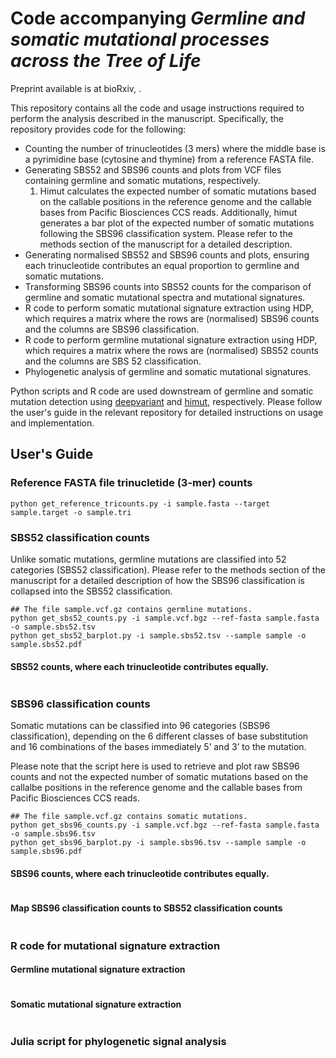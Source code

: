 # Code accompanying *Germline and somatic mutational processes across the Tree of Life*

Preprint available is at bioRxiv, .

This repository contains all the code and usage instructions required to perform the analysis described in the manuscript. Specifically, the repository provides code for the following:

- Counting the number of trinucleotides (3 mers) where the middle base is a pyrimidine base (cytosine and thymine) from a reference FASTA file.
- Generating SBS52 and SBS96 counts and plots from VCF files containing germline and somatic mutations, respectively.
    1. Himut calculates the expected number of somatic mutations based on the callable positions in the reference genome and the callable bases from Pacific Biosciences CCS reads. Additionally, himut generates a bar plot of the expected number of somatic mutations following the SBS96 classification system. Please refer to the methods section of the manuscript for a detailed description.
- Generating normalised SBS52 and SBS96 counts and plots, ensuring each trinucleotide contributes an equal proportion to germline and somatic mutations. 
- Transforming SBS96 counts into SBS52 counts for the comparison of germline and somatic mutational spectra and mutational signatures.
- R code to perform somatic mutational signature extraction using HDP, which requires a matrix where the rows are (normalised) SBS96 counts and the columns are SBS96 classification.
- R code to perform germline mutational signature extraction using HDP, which requires a matrix where the rows are (normalised) SBS52 counts and the columns are SBS 52 classification.
- Phylogenetic analysis of germline and somatic mutational signatures.

Python scripts and R code are used downstream of germline and somatic mutation detection using [deepvariant](https://github.com/google/deepvariant) and [himut](https://github.com/sjin09/himut), respectively. Please follow the user's guide in the relevant repository for detailed instructions on usage and implementation.

## User's Guide

### Reference FASTA file trinucletide (3-mer) counts

```
python get_reference_tricounts.py -i sample.fasta --target sample.target -o sample.tri
```

### SBS52 classification counts

Unlike somatic mutations, germline mutations are classified into 52 categories (SBS52 classification). Please refer to the methods section of the manuscript for a detailed description of how the SBS96 classification is collapsed into the SBS52 classification.

```
## The file sample.vcf.gz contains germline mutations.
python get_sbs52_counts.py -i sample.vcf.bgz --ref-fasta sample.fasta -o sample.sbs52.tsv
python get_sbs52_barplot.py -i sample.sbs52.tsv --sample sample -o sample.sbs52.pdf
```

#### SBS52 counts, where each trinucleotide contributes equally.


```
```

### SBS96 classification counts

Somatic mutations can be classified into 96 categories (SBS96 classification), depending on the 6 different classes of base substitution and 16 combinations of the bases immediately 5’ and 3’ to the mutation. 

Please note that the script here is used to retrieve and plot raw SBS96 counts and not the expected number of somatic mutations based on the callalbe positions in the reference genome and the callable bases from Pacific Biosciences CCS reads.

```
## The file sample.vcf.gz contains somatic mutations.
python get_sbs96_counts.py -i sample.vcf.bgz --ref-fasta sample.fasta -o sample.sbs96.tsv
python get_sbs96_barplot.py -i sample.sbs96.tsv --sample sample -o sample.sbs96.pdf
```

#### SBS96 counts, where each trinucleotide contributes equally.

```
```

#### Map SBS96 classification counts to SBS52 classification counts

```
```

### R code for mutational signature extraction

#### Germline mutational signature extraction
```
```

#### Somatic mutational signature extraction

```
```

### Julia script for phylogenetic signal analysis

```
```

